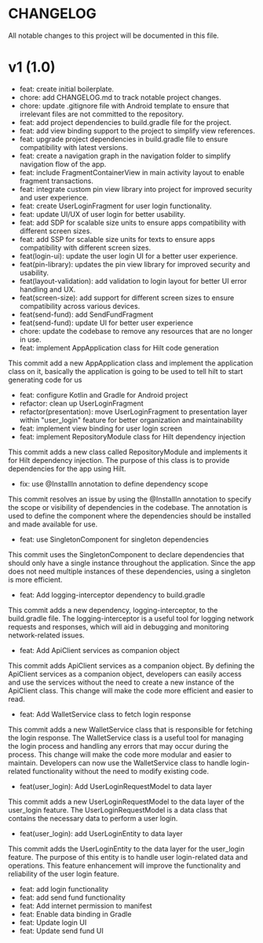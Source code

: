 # CHANGELOG

All notable changes to this project will be documented in this file.

# v1 (1.0)

- feat: create initial boilerplate.
- chore: add CHANGELOG.md to track notable project changes.
- chore: update .gitignore file with Android template to ensure that irrelevant files are not
  committed to the repository.
- feat: add project dependencies to build.gradle file for the project.
- feat: add view binding support to the project to simplify view references.
- feat: upgrade project dependencies in build.gradle file to ensure compatibility with latest
  versions.
- feat: create a navigation graph in the navigation folder to simplify navigation flow of the app.
- feat: include FragmentContainerView in main activity layout to enable fragment transactions.
- feat: integrate custom pin view library into project for improved security and user experience.
- feat: create UserLoginFragment for user login functionality.
- feat: update UI/UX of user login for better usability.
- feat: add SDP for scalable size units to ensure apps compatibility with different screen sizes.
- feat: add SSP for scalable size units for texts to ensure apps compatibility with different screen
  sizes.
- feat(login-ui): update the user login UI for a better user experience.
- feat(pin-library): updates the pin view library for improved security and usability.
- feat(layout-validation):  add validation to login layout for better UI error handling and UX.
- feat(screen-size): add support for different screen sizes to ensure compatibility across various
  devices.
- feat(send-fund): add SendFundFragment
- feat(send-fund): update UI for better user experience
- chore: update the codebase to remove any resources that are no longer in use.
- feat: implement AppApplication class for Hilt code generation

This commit add a new AppApplication class and implement the application class on it, basically the
application is going to be used to tell hilt to start generating code for us

- feat: configure Kotlin and Gradle for Android project
- refactor: clean up UserLoginFragment
- refactor(presentation): move UserLoginFragment to presentation layer within "user_login" feature
  for better organization and maintainability
- feat: implement view binding for user login screen
- feat: implement RepositoryModule class for Hilt dependency injection

This commit adds a new class called RepositoryModule and implements it for Hilt dependency
injection. The purpose of this class is to provide dependencies for the app using Hilt.

- fix: use @InstallIn annotation to define dependency scope

This commit resolves an issue by using the @InstallIn annotation to specify the scope or visibility
of dependencies in the codebase. The annotation is used to define the component where the
dependencies should be installed and made available for use.

- feat: use SingletonComponent for singleton dependencies

This commit uses the SingletonComponent to declare dependencies that should only have a single
instance throughout the application. Since the app does not need multiple instances of these
dependencies, using a singleton is more efficient.

- feat: Add logging-interceptor dependency to build.gradle

This commit adds a new dependency, logging-interceptor, to the build.gradle file. The
logging-interceptor is a useful tool for logging network requests and responses, which will aid in
debugging and monitoring network-related issues.

- feat: Add ApiClient services as companion object

This commit adds ApiClient services as a companion object. By defining the ApiClient services as a
companion object, developers can easily access and use the services without the need to create a new
instance of the ApiClient class. This change will make the code more efficient and easier to read.

- feat: Add WalletService class to fetch login response

This commit adds a new WalletService class that is responsible for fetching the login response. The
WalletService class is a useful tool for managing the login process and handling any errors that may
occur during the process. This change will make the code more modular and easier to maintain.
Developers can now use the WalletService class to handle login-related functionality without the
need to modify existing code.

- feat(user_login): Add UserLoginRequestModel to data layer

This commit adds a new UserLoginRequestModel to the data layer of the user_login feature. The
UserLoginRequestModel is a data class that contains the necessary data to perform a user login.

- feat(user_login): add UserLoginEntity to data layer

This commit adds the UserLoginEntity to the data layer for the user_login feature. The purpose of
this entity is to handle user login-related data and operations. This feature enhancement will
improve the functionality and reliability of the user login feature.

- feat: add login functionality
- feat: add send fund functionality
- feat: Add internet permission to manifest
- feat: Enable data binding in Gradle
- feat: Update login UI
- feat: Update send fund UI
